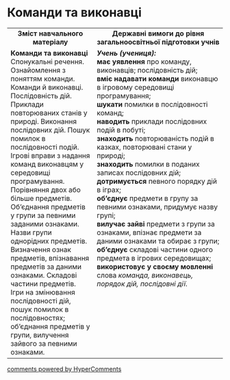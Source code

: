 <div id="hypercomments_widget" class="js-hypercomments-widget invisible"></div>

Команди та виконавці
=============================================

<table>
  <tr>
    <td width="40%" align="center"><b>Зміст навчального матеріалу<b></td>
    <td width="60%" align="center"><b>Державні вимоги до рівня загальноосвітньої підготовки учнів</b></td>
  </tr>
  <tr>
    <td width="40%" style="vertical-align:top !important;">
    <b>Команди та виконавці</b><br>
Спонукальні речення. Ознайомлення з поняттям команди. Команди й виконавці.<br> 
Послідовність дій. Приклади повторюваних станів у природі. Виконання послідовних дій. Пошук помилок в послідовності подій. <br>
Ігрові вправи з надання команд виконавцям у середовищі програмування.<br>
Порівняння двох або більше предметів. <br>
Об’єднання  предметів у групи за певними заданими ознаками. Назви групи однорідних предметів. Визначення ознак предметів, впізнавання предметів за даними ознаками. Складові частини предметів.<br>
Ігри на змінювання послідовності дій, пошук помилок в послідовностях; об’єднання предметів у групи, вилучення зайвого за певними ознаками. <br>
    </td>
    <td width="60%" style="vertical-align:top !important;">
    <i><b>Учень (учениця):</b></i><br>
<b>має уявлення</b> про команду, виконавців; послідовність дій; <br>
<b>вміє надавати команди</b> виконавцю в ігровому середовищі програмування;<br>
<b>шукати</b> помилки в послідовності команд; <br>
<b>наводить</b> приклади послідовних подій в побуті;<br>
<b>знаходить</b> повторюваність подій в казках, повторювані стани у природі;<br>
<b>знаходить</b> помилки в поданих записах послідовних дій;<br>
<b>дотримується</b> певного порядку дій в іграх;<br>
<b>об’єднує</b> предмети в групу за певними ознаками, придумує назву групі;<br>
<b>вилучає зайві</b> предмети з групи за ознаками, впізнає предмети за даними ознаками та обирає з групи;<br>
<b>об’єднує</b> складові частини одного предмета в ігрових середовищах; <br>
<b>використовує у своєму мовленні</b> слова <i>команда, виконавець, порядок дій, послідовні дії</i>.<br></td>
  </tr>
</table>

<div class="js-hypercomments-container">
<a href="http://hypercomments.com" class="hc-link" title="comments widget">comments powered by HyperComments</a>
</div>